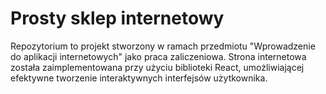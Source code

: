 # Prosty sklep internetowy
Repozytorium to projekt stworzony w ramach przedmiotu "Wprowadzenie do aplikacji internetowych" jako praca zaliczeniowa. Strona internetowa została zaimplementowana przy użyciu biblioteki React, umożliwiającej efektywne tworzenie interaktywnych interfejsów użytkownika.
